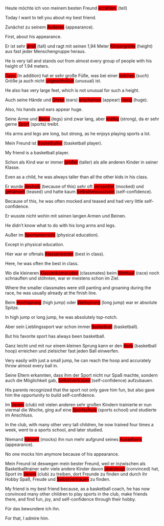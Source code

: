 <p>Heute möchte ich von meinem besten Freund <mark style="background-color: red;">erzählen.</mark> (tell) </p>
<p>Today I want to tell you about my best friend.</p>

<p>Zunächst zu seinem <mark style="background-color: red;">Äußeren</mark> (appearance).</p>
<p>First, about his appearance.</p>

<p>Er ist sehr <mark style="background-color: red;">groß</mark> (tall) und ragt mit seinen 1,94 Meter <mark style="background-color: red;">Körpergröße</mark> (height) aus fast jeder Menschengruppe heraus.</p>
<p>He is very tall and stands out from almost every group of people with his height of 1.94 meters.</p>

<p><mark style="background-color: red;"> Dazu </mark> (In addition) hat er sehr große Füße, was bei einer <mark style="background-color: red;">solchen</mark> (such) Größe ja auch nicht <mark style="background-color: red;">ungewöhnlich</mark> (unusual) ist.</p>
<p>He also has very large feet, which is not unusual for such a height.</p>

<p>Auch seine Hände und <mark style="background-color: red;">Ohren</mark> (ears) <mark style="background-color: red;">erscheinen</mark> (appear) <mark style="background-color: red;">riesig</mark> (huge).</p>
<p>Also, his hands and ears appear huge.</p>

<p>Seine Arme und <mark style="background-color: red;">Beine</mark> (legs) sind zwar lang, aber <mark style="background-color: red;">kräftig</mark> (strong), da er sehr gerne <mark style="background-color: red;">Sport</mark> (sports) treibt.</p>
<p>His arms and legs are long, but strong, as he enjoys playing sports a lot.</p>

<p>Mein Freund ist <mark style="background-color: red;">Basketballer</mark> (basketball player).</p>
<p>My friend is a basketball player.</p>

<p>Schon als Kind war er immer <mark style="background-color: red;">größer</mark> (taller) als alle anderen Kinder in seiner Klasse.</p>
<p>Even as a child, he was always taller than all the other kids in his class.</p>

<p>Er wurde <mark style="background-color: red;">deshalb</mark> (because of this) sehr oft <mark style="background-color: red;">verspottet</mark> (mocked) und <mark style="background-color: red;">gehänselt</mark> (teased) und hatte kaum <mark style="background-color: red;">Selbstbewusstsein</mark> (self-confidence).</p>
<p>Because of this, he was often mocked and teased and had very little self-confidence.</p>

<p>Er wusste nicht wohin mit seinen langen Armen und Beinen.</p>
<p>He didn’t know what to do with his long arms and legs.</p>

<p>Außer im <mark style="background-color: red;">Sportunterricht</mark> (physical education).</p>
<p>Except in physical education.</p>

<p>Hier war er oftmals <mark style="background-color: red;">Klassenbester</mark> (best in class).</p>
<p>Here, he was often the best in class.</p>

<p>Wo die kleineren <mark style="background-color: red;">Klassenkameraden</mark> (classmates) beim <mark style="background-color: red;">Wettlauf</mark> (race) noch schnauften und stöhnten, war er meistens schon im Ziel.</p>
<p>Where the smaller classmates were still panting and groaning during the race, he was usually already at the finish line.</p>

<p>Beim <mark style="background-color: red;">Hochsprung</mark> (high jump) oder <mark style="background-color: red;">Weitsprung</mark> (long jump) war er absolute Spitze.</p>
<p>In high jump or long jump, he was absolutely top-notch.</p>

<p>Aber sein Lieblingssport war schon immer <mark style="background-color: red;">Basketball</mark> (basketball).</p>
<p>But his favorite sport has always been basketball.</p>

<p>Ganz leicht und mit nur einem kleinen Sprung kann er den <mark style="background-color: red;">Korb</mark> (basketball hoop) erreichen und zielsicher fast jeden Ball einwerfen.</p>
<p>Very easily with just a small jump, he can reach the hoop and accurately throw almost every ball in.</p>

<p>Seine Eltern erkannten, dass ihm der Sport nicht nur Spaß machte, sondern auch die Möglichkeit gab, <mark style="background-color: red;">Selbstvertrauen</mark> (self-confidence) aufzubauen.</p>
<p>His parents recognized that the sport not only gave him fun, but also gave him the opportunity to build self-confidence.</p>

<p>Im <mark style="background-color: red;">Verein</mark> (club) mit vielen anderen sehr großen Kindern trainierte er nun viermal die Woche, ging auf eine <mark style="background-color: red;">Sportschule</mark> (sports school) und studierte im Anschluss.</p>
<p>In the club, with many other very tall children, he now trained four times a week, went to a sports school, and later studied.</p>

<p>Niemand <mark style="background-color: red;">hänselt</mark> (mocks) ihn nun mehr aufgrund seines <mark style="background-color: red;">Aussehens</mark> (appearance).</p>
<p>No one mocks him anymore because of his appearance.</p>

<p>Mein Freund ist deswegen mein bester Freund, weil er inzwischen als Basketballtrainer sehr viele andere Kinder davon <mark style="background-color: red;"> überzeugt</mark> (convinced) hat, Sport im <mark style="background-color: red;">Verein</mark> (club) zu treiben, dort Freunde zu finden und durch ihr Hobby Spaß, Freude und <mark style="background-color: red;">Selbstvertrauen</mark> zu finden.</p>
<p>My friend is my best friend because, as a basketball coach, he has now convinced many other children to play sports in the club, make friends there, and find fun, joy, and self-confidence through their hobby.</p>

<p>Für das bewundere ich ihn.</p>
<p>For that, I admire him.</p>
